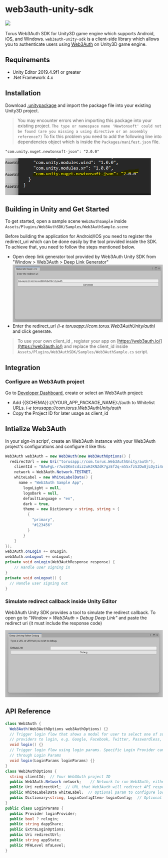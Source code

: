 # web3auth-unity-sdk
[![](https://jitpack.io/v/org.torusresearch/web3auth-unity-sdk.svg)](https://jitpack.io/#org.torusresearch/web3auth-unity-sdk)

Torus Web3Auth SDK for Unity3D game engine which supports Android, iOS, and Windows. `web3auth-unity-sdk` is a client-side library which allows you to authenticate users using
[Web3Auth](https://web3auth.io/) on Unity3D game engine.

## Requirements
- Unity Editor 2019.4.9f1 or greater
- .Net Framework 4.x
## Installation
Download [.unitypackage](https://github.com/Web3Auth/web3auth-unity-sdk/releases/tag/Web3Auth-Unity-SDK) and import the package file into your existing Unity3D project. 
> You may encounter errors when importing this package into your existing project. 
`The type or namespace name 'Newtonsoft' could not be found (are you missing a using directive or an assembly reference?)`
To fix this problem you need to add the following line into dependencies object which is inside the `Packages/manifest.json` file.
```
"com.unity.nuget.newtonsoft-json": "2.0.0"
```
![Json Dot Net Error](./Images/JsonDotNet%20Error.png)

## Building in Unity and Get Started
To get started, open a sample scene `Web3AuthSample` inside `Assets/Plugins/Web3AuthSDK/Samples/Web3AuthSample.scene`

Before building the application for Android/IOS you need to register the redirect_uri which can be done easily by the tool provided inside the SDK. To achieve that, you need to follow the steps mentioned below. 

- Open deep link generator tool provided by Web3Auth Unity SDK from "Window > Web3Auth > Deep Link Generator"
![Deep Link Generator](./Images/Deep%20Link%20Generator.png)
- Enter the redirect_url *(i-e torusapp://com.torus.Web3AuthUnity/auth)* and click generate.
> To use your own client_id , register your app on [https://web3auth.io/](https://web3auth.io/) and replace the client_id inside `Assets/Plugins/Web3AuthSDK/Samples/Web3AuthSample.cs` script.
## Integration
### Configure an Web3Auth project
Go to [Developer Dashboard](https://dashboard.web3auth.io/), create or select an Web3Auth project:
- Add {{SCHEMA}}://{YOUR_APP_PACKAGE_NAME}://auth to Whitelist URLs. 
*i-e torusapp://com.torus.Web3AuthUnity/auth*
- Copy the Project ID for later usage as client_id
## Intialize Web3Auth
In your sign-in script', create an Web3Auth instance with your Web3Auth project's configurations and configure it like this:
```csharp
Web3Auth web3Auth = new Web3Auth(new Web3AuthOptions() {
  redirectUrl = new Uri("torusapp://com.torus.Web3AuthUnity/auth"),
    clientId = "BAwFgL-r7wzQKmtcdiz2uHJKNZdK7gzEf2q-m55xfzSZOw8jLOyIi4AVvvzaEQO5nv2dFLEmf9LBkF8kaq3aErg",
    network = Web3Auth.Network.TESTNET,
    whiteLabel = new WhiteLabelData() {
      name = "Web3Auth Sample App",
        logoLight = null,
        logoDark = null,
        defaultLanguage = "en",
        dark = true,
        theme = new Dictionary < string, string > {
          {
            "primary",
            "#123456"
          }
        }
    }
});
web3Auth.onLogin += onLogin;
web3Auth.onLogout += onLogout;
private void onLogin(Web3AuthResponse response) {
    // Handle user signing in
}
private void onLogout() {
  // Handle user signing out
}
```

### Simulate redirect callback inside Unity Editor
Web3Auth Unity SDK provides a tool to simulate the redirect callback. To open go to *"Window > Web3Auth > Debug Deep Link"* and paste the redirect uri (it must include the response code) 

![Deep Link Debug](./Images/Deep%20Link%20Debug.png)


## API Reference
```csharp
class Web3Auth {
  Web3Auth(Web3AuthOptions web3AuthOptions) {}
  // Trigger login flow that shows a modal for user to select one of supported
  // providers to login, e.g. Google, Facebook, Twitter, Passwordless, etc
  void login() {}
  // Trigger login flow using login params. Specific Login Provider can be set
  // through Login Params
  void login(LoginParams loginParams) {}
}
class Web3AuthOptions {
  string clientId;  // Your Web3Auth project ID
  public Web3Auth.Network network;    // Network to run Web3Auth, either MAINNET or TESTNET
  public Uri redirectUrl;  // URL that Web3Auth will redirect API responses
  public WhiteLabelData whiteLabel;  // Optional param to configure look
  public Dictionary<string, LoginConfigItem> loginConfig;  // Optional
}
public class LoginParams {
  public Provider loginProvider;
  public bool ? relogin;
  public string dappShare;
  public ExtraLoginOptions;
  public Uri redirectUrl;
  public string appState;
  public MFALevel mfaLevel;
}
```

